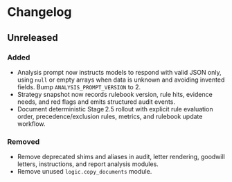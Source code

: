 # Changelog

## Unreleased
### Added
- Analysis prompt now instructs models to respond with valid JSON only, using `null` or empty arrays when data is unknown and avoiding invented fields. Bump `ANALYSIS_PROMPT_VERSION` to 2.
- Strategy snapshot now records rulebook version, rule hits, evidence needs, and red flags and emits structured audit events.
- Document deterministic Stage 2.5 rollout with explicit rule evaluation order, precedence/exclusion rules, metrics, and rulebook update workflow.
### Removed
- Remove deprecated shims and aliases in audit, letter rendering, goodwill letters, instructions, and report analysis modules.
- Remove unused `logic.copy_documents` module.
